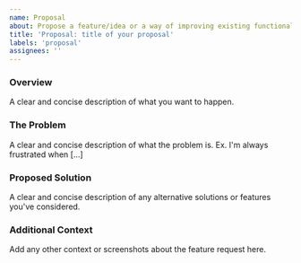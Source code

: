 ```yaml
---
name: Proposal
about: Propose a feature/idea or a way of improving existing functionalities
title: 'Proposal: title of your proposal'
labels: 'proposal'
assignees: ''
---
```


### Overview

A clear and concise description of what you want to happen.

### The Problem

A clear and concise description of what the problem is. Ex. I'm always frustrated when [...]

### Proposed Solution

A clear and concise description of any alternative solutions or features you've considered.

### Additional Context

Add any other context or screenshots about the feature request here.
